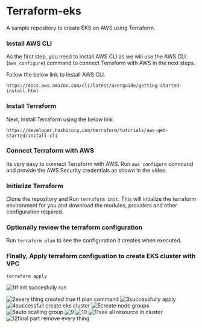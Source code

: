 # Terraform-eks
A sample repository to create EKS on AWS using Terraform.

### Install AWS CLI 

As the first step, you need to install AWS CLI as we will use the AWS CLI (`aws configure`) command to connect Terraform with AWS in the next steps.

Follow the below link to Install AWS CLI.
```
https://docs.aws.amazon.com/cli/latest/userguide/getting-started-install.html
```

### Install Terraform

Next, Install Terraform using the below link.
```
https://developer.hashicorp.com/terraform/tutorials/aws-get-started/install-cli
```

### Connect Terraform with AWS

Its very easy to connect Terraform with AWS. Run `aws configure` command and provide the AWS Security credentials as shown in the video.

### Initialize Terraform

Clone the repository and Run `terraform init`. This will intialize the terraform environment for you and download the modules, providers and other configuration required.

### Optionally review the terraform configuration

Run `terraform plan` to see the configuration it creates when executed.

### Finally, Apply terraform configuation to create EKS cluster with VPC 

`terraform apply`

![1tf init succesfully run](https://github.com/user-attachments/assets/b7f2a781-42bb-4ae5-82c5-70e23bb87dcd)

![2every thing created true tf plan command](https://github.com/user-attachments/assets/7443765d-4b3b-4b57-8dbb-f02407f46334)
![3successfully apply ](https://github.com/user-attachments/assets/4b7bd405-77f1-4438-8e04-5d82de0a980f)
![4successfull create eks cluster](https://github.com/user-attachments/assets/6a4492e3-06e4-4ec5-b16c-57ecb34e7137)
![5create node groups](https://github.com/user-attachments/assets/b0005cab-8bd1-477e-966a-f26b79bae3e2)
![6auto scalling group](https://github.com/user-attachments/assets/31b46fdb-39bb-43f2-82e7-ca03b7ca1482)
![9](https://github.com/user-attachments/assets/4d0c88b3-63f3-453b-8848-7f81b31377da)
![10](https://github.com/user-attachments/assets/080a5423-eafd-415e-92c0-1cde9771556a)
![11see all resource in cluster](https://github.com/user-attachments/assets/98e43a82-5905-4225-8bec-9211fdae8ee0)
![12final part remove every thing](https://github.com/user-attachments/assets/8f966503-bf94-436f-bee7-f92287cbc509)
